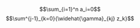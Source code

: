 $$\sum_{i=1}^n a_i=0$$
$$\sum^{j-1}_{k=0}{\widehat{\gamma}_{kj} z_k}$$


<script type="text/x-mathjax-config"> 
MathJax.Hub.Config({ 
  tex2jax: {inlineMath: [['$','$'], ['\\(','\\)']]} 
}); 
</script>
<script type="text/javascript"
   src="http://cdn.mathjax.org/mathjax/latest/MathJax.js?config=TeX-AMS-MML_HTMLorMML">
</script>
